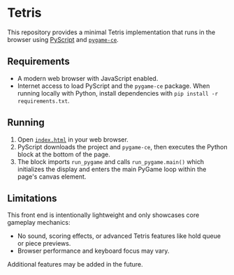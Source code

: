 # Tetris

This repository provides a minimal Tetris implementation that runs in the browser using [PyScript](https://pyscript.net) and [`pygame-ce`](https://github.com/pygame-community/pygame-ce).

## Requirements

- A modern web browser with JavaScript enabled.
- Internet access to load PyScript and the `pygame-ce` package. When running locally with Python, install dependencies with `pip install -r requirements.txt`.

## Running

1. Open [`index.html`](index.html) in your web browser.
2. PyScript downloads the project and `pygame-ce`, then executes the Python block at the bottom of the page.
3. The block imports `run_pygame` and calls `run_pygame.main()` which initializes the display and enters the main PyGame loop within the page's canvas element.

## Limitations

This front end is intentionally lightweight and only showcases core gameplay mechanics:

- No sound, scoring effects, or advanced Tetris features like hold queue or piece previews.
- Browser performance and keyboard focus may vary.

Additional features may be added in the future.

